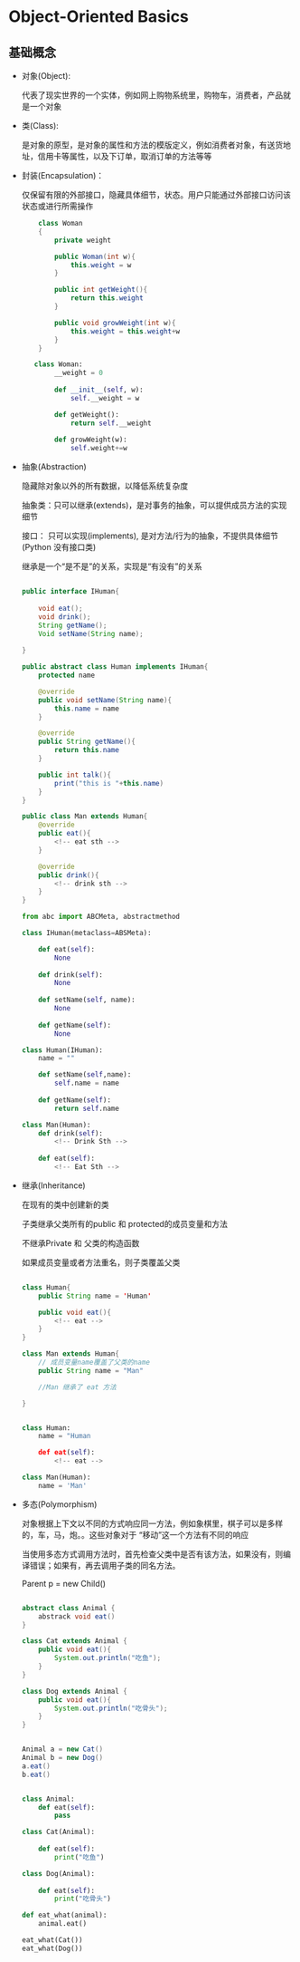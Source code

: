 # Object-Oriented Basics

## 基础概念

- 对象(Object):

    代表了现实世界的一个实体，例如网上购物系统里，购物车，消费者，产品就是一个对象

- 类(Class):

    是对象的原型，是对象的属性和方法的模版定义，例如消费者对象，有送货地址，信用卡等属性，以及下订单，取消订单的方法等等

-  封装(Encapsulation)：

    仅保留有限的外部接口，隐藏具体细节，状态。用户只能通过外部接口访问该状态或进行所需操作

    ```java
        class Woman
        {
            private weight

            public Woman(int w){
                this.weight = w
            }

            public int getWeight(){
                return this.weight
            }

            public void growWeight(int w){
                this.weight = this.weight+w
            }
        }
    ```

    ```python
       class Woman:
            __weight = 0
            
            def __init__(self, w):
                self.__weight = w

            def getWeight():
                return self.__weight
            
            def growWeight(w):
                self.weight+=w
    ```
- 抽象(Abstraction)
    
    隐藏除对象以外的所有数据，以降低系统复杂度

    抽象类：只可以继承(extends)，是对事务的抽象，可以提供成员方法的实现细节
    
    接口： 只可以实现(implements), 是对方法/行为的抽象，不提供具体细节 (Python 没有接口类)

    继承是一个“是不是”的关系，实现是“有没有”的关系
    

    ```java

    public interface IHuman{
        
        void eat();
        void drink();
        String getName();
        Void setName(String name);
        
    }

    public abstract class Human implements IHuman{
        protected name

        @override
        public void setName(String name){
            this.name = name
        }

        @override
        public String getName(){
            return this.name
        }

        public int talk(){
            print("this is "+this.name)
        }
    }

    public class Man extends Human{
        @override
        public eat(){
            <!-- eat sth -->
        }

        @override
        public drink(){
            <!-- drink sth -->
        }
    }
    ```

    ```python
    from abc import ABCMeta, abstractmethod

    class IHuman(metaclass=ABSMeta):
    
        def eat(self):
            None
            
        def drink(self):
            None
        
        def setName(self, name):
            None
        
        def getName(self):
            None

    class Human(IHuman):
        name = ""

        def setName(self,name):
            self.name = name
        
        def getName(self):
            return self.name

    class Man(Human):
        def drink(self):
            <!-- Drink Sth -->
        
        def eat(self):
            <!-- Eat Sth -->
    ```

- 继承(Inheritance)
    
    在现有的类中创建新的类

    子类继承父类所有的public 和 protected的成员变量和方法
    
    不继承Private 和 父类的构造函数

    如果成员变量或者方法重名，则子类覆盖父类

    ```java

    class Human{
        public String name = 'Human'

        public void eat(){
            <!-- eat -->
        }
    }

    class Man extends Human{
        // 成员变量name覆盖了父类的name
        public String name = "Man"

        //Man 继承了 eat 方法

    }

    ```

    ```python

    class Human:    
        name = "Human

        def eat(self):
            <!-- eat -->
    
    class Man(Human):
        name = 'Man'
    ```

- 多态(Polymorphism)

    对象根据上下文以不同的方式响应同一方法，例如象棋里，棋子可以是多样的，车，马，炮。。这些对象对于 “移动”这一个方法有不同的响应

    当使用多态方式调用方法时，首先检查父类中是否有该方法，如果没有，则编译错误；如果有，再去调用子类的同名方法。

    Parent p = new Child()

    ```java

    abstract class Animal {
        abstrack void eat()
    }

    class Cat extends Animal {
        public void eat(){
            System.out.println("吃鱼");
        }
    }

    class Dog extends Animal {
        public void eat(){
            System.out.println("吃骨头");
        }
    }


    Animal a = new Cat()
    Animal b = new Dog()
    a.eat()
    b.eat()

    ```

    ```python

    class Animal:
        def eat(self):
            pass
    
    class Cat(Animal):
        
        def eat(self):
            print("吃鱼")

    class Dog(Animal):
        
        def eat(self):
            print("吃骨头")

    def eat_what(animal):
        animal.eat()

    eat_what(Cat())
    eat_what(Dog())

    ```